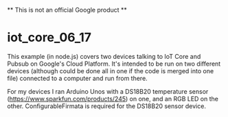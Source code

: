 ** This is not an official Google product **

# iot_core_06_17
This example (in node.js) covers two devices talking to IoT Core and Pubsub on Google's Cloud Platform. It's intended to be run on two different devices (although could be done all in one if the code is merged into one file) connected to a computer and run from there.

For my devices I ran Arduino Unos with a DS18B20 temperature sensor (https://www.sparkfun.com/products/245) on one, and an RGB LED on the other. ConfigurableFirmata is required for the DS18B20 sensor device.
